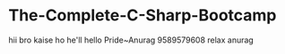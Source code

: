 # The-Complete-C-Sharp-Bootcamp
hii bro kaise ho 
he'll 
hello 
Pride~Anurag 
9589579608
relax anurag 
